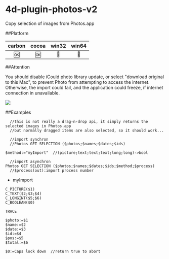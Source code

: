# 4d-plugin-photos-v2
Copy selection of images from Photos.app

##Platform

| carbon | cocoa | win32 | win64 |
|:------:|:-----:|:---------:|:---------:|
|🆗|🆗|🚫|🚫|

##Attention

You should disable iCould photo library update, or select "download original to this Mac", to prevent Photo from attempting to access the internet. Otherwise, the import could fail, and the application could freeze, if internet connection in unavailable.

![](https://cloud.githubusercontent.com/assets/1725068/15090786/3e4d4766-1434-11e6-8c69-1a53f860e27d.png)

##Examples

```
  //this is not really a drag-n-drop api, it simply returns the selected images in Photos.app
  //but normally dragged items are also selected, so it should work...

  //import synchron
  //Photos GET SELECTION ($photos;$names;$dates;$ids)

$method:="myImport"  //(picture;text;text;text;long;long)->bool

  //import asynchron
Photos GET SELECTION ($photos;$names;$dates;$ids;$method;$process)
  //$process(out):import process number

```

* myImport

```
C_PICTURE($1)
C_TEXT($2;$3;$4)
C_LONGINT($5;$6)
C_BOOLEAN($0)

TRACE

$photo:=$1
$name:=$2
$date:=$3
$id:=$4
$pos:=$5
$total:=$6

$0:=Caps lock down  //return true to abort
```
